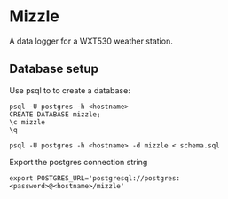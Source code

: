 # Mizzle

A data logger for a WXT530 weather station.

## Database setup

Use psql to to create a database:

    psql -U postgres -h <hostname>
    CREATE DATABASE mizzle;
    \c mizzle
    \q

    psql -U postgres -h <hostname> -d mizzle < schema.sql

Export the postgres connection string

    export POSTGRES_URL='postgresql://postgres:<password>@<hostname>/mizzle'
